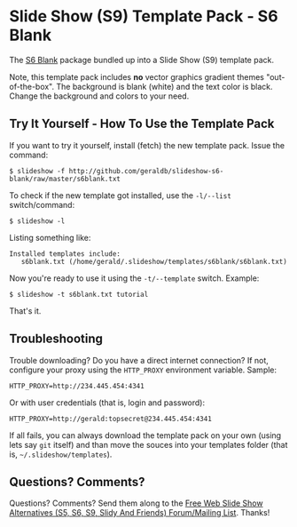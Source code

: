 Slide Show (S9) Template Pack - S6 Blank
========================================

The [S6 Blank](http://github.com/geraldb/s6) package bundled up into 
a Slide Show (S9) template pack.

Note, this template pack includes **no** vector graphics gradient themes "out-of-the-box".
The background is blank (white) and the text color is black.
Change the background and colors to your need.
 
## Try It Yourself - How To Use the Template Pack

If you want to try it yourself, install (fetch) the new template pack. Issue the command:

    $ slideshow -f http://github.com/geraldb/slideshow-s6-blank/raw/master/s6blank.txt

To check if the new template got installed, use the `-l/--list` switch/command:

    $ slideshow -l

Listing something like:

    Installed templates include:
       s6blank.txt (/home/gerald/.slideshow/templates/s6blank/s6blank.txt)

Now you're ready to use it using the `-t/--template` switch. Example:

    $ slideshow -t s6blank.txt tutorial

That's it. 


## Troubleshooting 

Trouble downloading? Do you have a direct internet connection? If not, configure your proxy using
the `HTTP_PROXY` environment variable. Sample:

    HTTP_PROXY=http://234.445.454:4341

Or with user credentials (that is, login and password):

    HTTP_PROXY=http://gerald:topsecret@234.445.454:4341

If all fails, you can always download the template pack on your own (using lets say `git` itself)
and than move the souces into your templates folder (that is, `~/.slideshow/templates`).

## Questions? Comments?

Questions? Comments?
Send them along to the [Free Web Slide Show Alternatives (S5, S6, S9, Slidy And Friends) Forum/Mailing List](http://groups.google.com/group/webslideshow).
Thanks!
